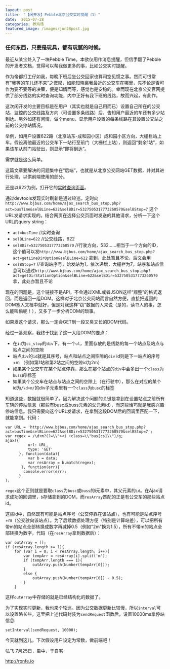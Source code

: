 ```yaml
---
layout: post
title:  "【闲开发】Pebble北京公交实时提醒（1）"
date:  2015-07-28
categories: 养鸡场
featured_image: /images/jun28post.jpg  
---
```


### 任何东西，只要是玩具，都有玩腻的时候。  

最近从某宝处入了一块Pebble Time。本欲仅用作消息提醒，但信手翻了Pebble的开发者文档，觉得可以帮我做更多的事，比如公交实时提醒。

作为帝都打工仔如我，每晚下班后坐公交回家也算司空见惯之事。然而可恨常有“我等的车儿还不来”之慨叹，如能知晓离我最近的公交车在哪里，先不论是否可作为要不要等的决策，便是知情而等，感觉也是安稳的。幸而现在北京公交官网提供了部分线路的实时查询功能，内中正好有我下班的线路，故而兴起，有此作。

这次闲开发的主要目标是在用户（其实也就是自己用而已）设置自己所在的公交站、监控的公交线路及方向（可设置多条线路）后，告知用户最近的车还有多少站到达。另外如还有闲情，做个menu，显示用户设置的每条线路在其设置公交站之前的公交停站情况。

举例，如用户设置622路（北京站东-成和园小区）成和园小区方向，大栅栏站上车。假设离他最近的公交车下一站行至前门（大栅栏上站），则返回“剩余1站”，如果该车从前门站驶出，则显示“即将到达”。

需求就是这么简单。

这篇文章要解决的问题集中在“后端”，也就是从北京公交网站GET数据，并对其进行处理，以供前端使用的部分。

还是以622为例，打开它的[实时查询页面](http://www.bjbus.com/home/fun_rtbus.php?uSec=00000160&uSub=00000162&sBl=622&sBd=5327505317773260570&sBs=7 )。

通过devtools发现实时刷新是通过轮巡，定时向
```http://www.bjbus.com/home/ajax_search_bus_stop.php?act=busTime&selBLine=622&selBDir=5327505317773260570&selBStop=7```  这个URL发请求实现的。结合网页在选择公交页面时发送的其他请求，分析一下这个URL的query string：

* ```act=busTime``` //实时查询
* ```selBLine=622```  //公交线路，622
* ```selBDir=5327505317773260570```  //行驶方向，532……相当于一个方向的ID，这个值可以发```http://www.bjbus.com/home/ajax_search_bus_stop.php?act=getLineDirOption&selBLine=622``` 拿到，此处暂且不论，后文会用
* ```selBStop=7``` //查询站序号，始发站为1，依次递增，大栅栏为7，站序和站点信息可以通过```http://www.bjbus.com/home/ajax_search_bus_stop.php?act=getDirStationOption&selBLine=622&selBDir=5327505317773260570``` 拿，此处亦暂且不论

现在的问题是，这个链接不是API，不会通过XML或者JSON这样“规整”的格式返回，而是返回一组DOM。这样对于北京公交网站而言自然方便，直接把返回的DOM塞入文档中就好，但是对我这样“窃”数据的人来说（是的，读书人的事，怎么能叫偷呢！），又多了一步分析DOM的琐事。

如果发这个请求，那么一定会GET到一段又臭又长的DOM代码。

经过一番观察，我终于找到了这一大段DOM的要点：

* 在```id```为```cc_stop```的```div```下，有一个```ul```，里面存放的是线路的每一个站点及站点与站点之间的空隙
* 站点```div```的```id```就是其序号，站点和站点之间空隙的```div``` id则是下一站点的序号+m （例如第1站和第2站之间的空隙id为2m）
* 如果某个公交车在某个站点停靠，那么在那个站点的```div```中会多出一个```class```为```buss```的i标签
* 如果某个公交车在站点与站点之间的空隙上（在行驶中），那么在对应的某个id为```/\d+m/```的div子元素里有一个```class```为```busc```的标签

知道这些，数据就很简单了。因为解决这个问题的关键是拿到在设置站点之前所有车辆的停站信息（那些有busc或buss元素的父元素id），而这些恰巧就是我感兴趣停站信息。我只需要向这个URL发请求，在拿到这段DOM后的回调里匹配一下，就能拿到。代码：

    var URL = 'http://www.bjbus.com/home/ajax_search_bus_stop.php?act=busTime&selBLine=622&selBDir=5327505317773260570&selBStop=7';
    var regex = /\d+m?(?=\\"><i +class=\\"bus[cs]\\")/g;
    ajax({
              url: URL,
              type: 'GET'
          }, function(data){
              var b = data;
              var resArray = b.match(regex);
           }, function(err){
            console.error(err);
          }
    );

```regex```这个正则就是要取```class```为```busc```或```buss```的i元素中，其父元素的```id```。在Ajax请求成功的回调里，```b```存储拿到的DOM，而```resArray```匹配的正是有公交车的那些站点id。

这些id中，自然既有可能是站点序号（公交停靠在该站点），也有可能是站点序号+m（公交驶向该站点）。为了后续数据处理方便（特别是计算站差），可以把所有带m的站点全部转换成数字再减掉0.5（例如"2m"换为1.5），所有不带m的站点全部转换为数字，代码（在```resArray```拿到数据后）：

    var outArray = [];
    if (resArray.length >= 1){
        for (var i = 0; i < resArray.length; i++){
            var tempArr = resArray[i].split('m');
            if (tempArr.length === 1){
                outArray.push(Number(tempArr[0]));
            }
            else {
                outArray.push(Number(tempArr[0]) - 0.5);
            }
        }
        
这样```outArray```中存储的就是已经结构化的数据了。

为了实现实时更新，我也来个轮巡。因为公交数据更新比较慢，所以```interval```可以设置略长些，这里把上述代码封装为```sendRequest```函数后，设置10000ms拿停站信息:

    setInterval(sendRequest, 10000);
    
今天就到这儿，下次假设用户设定为常数，做前端吧！

弘飞  7月25日，禺中，于自宅

http://ronfe.io
